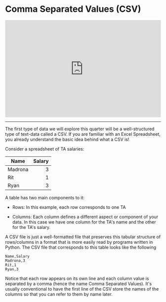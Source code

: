 # Comma Separated Values (CSV)


<div style="position: relative; padding-bottom: 62.5%; height: 0;">
    <iframe src="https://www.loom.com/embed/d590b946c39840f2ac6ad61ebe184a17" frameborder="0" webkitallowfullscreen mozallowfullscreen allowfullscreen style="position: absolute; top: 0; left: 0; width: 100%; height: 100%;"></iframe>
</div>

---

The first type of data we will explore this quarter will be a well-structured type of text-data called a CSV. If you are familiar with an Excel Spreadsheet, you already understand the basic idea behind what a CSV is!  

Consider a spreadsheet of TA salaries:  


| Name  |Salary|
|-------|-----:|
|Madrona|     3|
|Rit    |     1|
|Ryan   |     3|

A table has two main components to it:  

-  Rows: In this example, each row corresponds to one TA  

-  Columns: Each column defines a different aspect or component of your data. In this case we have one column for the TA's name and the other for the TA's salary.  


A CSV file is just a well-formatted file that preserves this tabular structure of rows/columns in a format that is more easily read by programs written in Python. The CSV file that corresponds to this table looks like the following  

```text
Name,Salary
Madrona,3
Rit,1
Ryan,3
````

Notice that each row appears on its own line and each column value is separated by a comma (hence the name Comma Separated Values). It's usually conventional to have the first line of the CSV store the names of the columns so that you can refer to them by name later.  

